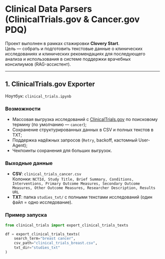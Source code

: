 # Clinical Data Parsers (ClinicalTrials.gov & Cancer.gov PDQ)

Проект выполнен в рамках стажировки **Clovery Start**.  
Цель — собрать и подготовить текстовые данные о клинических исследованиях и клинических рекомендациях для последующего анализа и использования в системе поддержки врачебных консилиумов (RAG-ассистент).

---

## 1. ClinicalTrials.gov Exporter

Ноутбук: `clinical_trials.ipynb`

### Возможности
- Массовая выгрузка исследований с [ClinicalTrials.gov](https://clinicaltrials.gov/) по поисковому термину (по умолчанию — `cancer`);
- Сохранение структурированных данных в CSV и полных текстов в TXT;
- Поддержка надёжных запросов (`Retry`, backoff, кастомный User-Agent);
- Чекпоинты сохранения для больших выгрузок.

### Выходные данные
- **CSV**: `clinical_trials_cancer.csv`  
  Колонки: `NCTId, Study Title, Brief Summary, Conditions, Interventions, Primary Outcome Measures, Secondary Outcome Measures, Other Outcome Measures, Researcher Description, Results URL`
- **TXT**: папка `studies_txt/` с полными текстами исследований (один файл = одно исследование).

### Пример запуска
```python
from clinical_trials import export_clinical_trials_texts

df = export_clinical_trials_texts(
    search_term="breast cancer",
    csv_path="clinical_trials_breast.csv",
    txt_dir="studies_txt"
)
